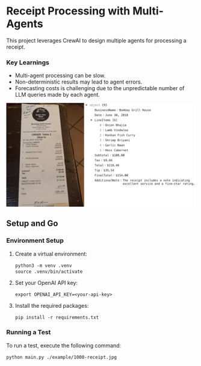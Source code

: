 # Receipt Processing with Multi-Agents

This project leverages CrewAI to design multiple agents for processing a receipt.

### Key Learnings

- Multi-agent processing can be slow.
- Non-deterministic results may lead to agent errors.
- Forecasting costs is challenging due to the unpredictable number of LLM queries made by each agent.

![screenshot](screenshot.png)

## Setup and Go

### Environment Setup

1. Create a virtual environment:
   ```shell
   python3 -m venv .venv
   source .venv/bin/activate
   ```

2. Set your OpenAI API key:
   ```shell
   export OPENAI_API_KEY=<your-api-key>
   ```

3. Install the required packages:
   ```shell
   pip install -r requirements.txt
   ```

### Running a Test

To run a test, execute the following command:
```shell
python main.py ./example/1000-receipt.jpg
```
